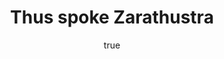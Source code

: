 ---
title: "Thus spoke Zarathustra"
bookCover: "/assets/book-covers/thus-spoke-zarathustra.jpg"
slug: "thus-spoke-zarathustra"
bookAuthor: "Friedrich Nietzsche"
rating: 10
done: false
tags: []
summary: false
detailedNotes: false
amazonLink: ""
author:
  name: Rico Trebeljahr
  picture: "/assets/blog/profile.jpeg"
---